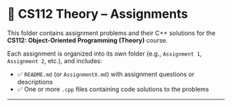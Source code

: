# 📘 CS112 Theory – Assignments

This folder contains assignment problems and their C++ solutions for the **CS112: Object-Oriented Programming (Theory)** course.

Each assignment is organized into its own folder (e.g., `Assignment 1`, `Assignment 2`, etc.), and includes:
- ✅ `README.md` (or `AssignmentX.md`) with assignment questions or descriptions
- ✅ One or more `.cpp` files containing code solutions to the problems

---